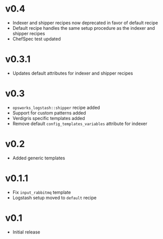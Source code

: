 # v0.4

* Indexer and shipper recipes now deprecated in favor of default recipe
* Default recipe handles the same setup procedure as the indexer and shipper
  recipes
* ChefSpec test updated

# v0.3.1

* Updates default attributes for indexer and shipper recipes

# v0.3

* `opsworks_logstash::shipper` recipe added
* Support for custom patterns added
* Verdigris specific templates added
* Remove default `config_templates_variables` attribute for indexer

# v0.2

* Added generic templates

# v0.1.1

* Fix `input_rabbitmq` template
* Logstash setup moved to `default` recipe

# v0.1

* Initial release
